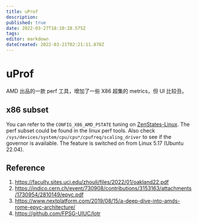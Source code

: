 ```yaml
---
title: uProf
description: 
published: true
date: 2022-03-27T18:10:28.575Z
tags: 
editor: markdown
dateCreated: 2022-03-21T02:21:11.878Z
---
```


# uProf
AMD 出品的一款 perf 工具，增加了一些 X86 超集的 metrics，但 UI 比较丑。

## x86 subset
You can refer to the `CONFIG_X86_AMD_PSTATE` tuning on [ZenStates-Linux](https://github.com/geekpiehpc/ZenStates-Linux). The perf subset could be found in the linux perf tools. Also check `/sys/devices/system/cpu/cpu*/cpufreq/scaling_driver` to see if the governor is available. The feature is switched on from Linux 5.17 (Ubuntu 22.04).

## Reference
1. https://faculty.sites.uci.edu/zhouli/files/2022/01/oakland22.pdf
2. https://indico.cern.ch/event/730908/contributions/3153163/attachments/1730954/2810149/epyc.pdf
3. https://www.nextplatform.com/2019/08/15/a-deep-dive-into-amds-rome-epyc-architecture/
4. https://github.com/FPSG-UIUC/lotr